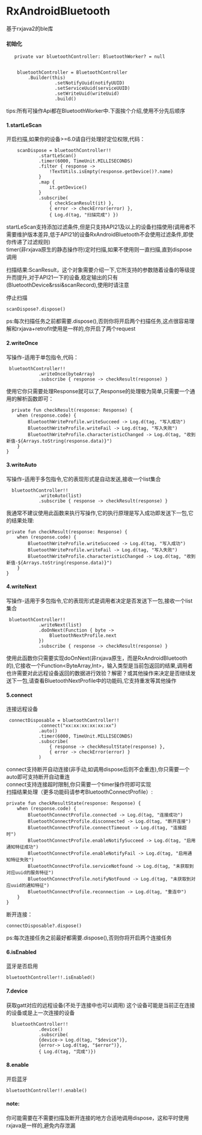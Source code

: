 # RxAndroidBluetooth
基于rxjava2的ble库

#### 初始化


	   private var bluetoothController: BluetoothWorker? = null

	
        bluetoothController = BluetoothController
            .Builder(this)
                      .setNotifyUuid(notifyUUID)
                      .setServiceUuid(serviceUUID)
                      .setWriteUuid(writeUuid)
                      .build()
  tips:所有可操作Api都在BluetoothWorker中.下面挨个介绍,使用不分先后顺序


#### 1.startLeScan
开启扫描,如果你的设备>=6.0请自行处理好定位权限,代码：
	
		scanDispose = bluetoothController!!
                .startLeScan()
                .timer(6000, TimeUnit.MILLISECONDS)
                .filter { response ->
                    !TextUtils.isEmpty(response.getDevice()?.name)
                }
                .map {
                    it.getDevice()
                }
				.subscribe(
                    { checkScanResult(it) },
                    { error -> checkError(error) },
                    { Log.d(tag, "扫描完成") })

startLeScan支持添加过滤条件,但是只支持API21及以上的设备扫描使用(调用者不需要维护版本差异,低于API21的设备RxAndroidBluetooth不会使用过滤条件,即使你传递了过滤规则)   
timer(非rxjava原生的静态操作符)定时扫描,如果不使用则一直扫描,直到dispose调用


扫描结果:ScanResult，这个对象需要介绍一下,它所支持的参数随着设备的等级提升而提升,对于API21一下的设备,稳定输出的只有(BluetoothDevice&rssi&scanRecord),使用时请注意   

停止扫描

	scanDispose?.dispose()

ps:每次扫描任务之前都需要.dispose(),否则你将开启两个扫描任务,这点很容易理解和rxjava+retrofit使用是一样的,你开启了两个request

#### 2.writeOnce
写操作-适用于单包指令,代码：
	
	 bluetoothController!!
                .writeOnce(byteArray)
			    .subscribe { response -> checkResult(response) }


使用它你只需要处理Response就可以了,Response的处理极为简单,只需要一个通用的解析函数即可：
	
	  private fun checkResult(response: Response) {
        when (response.code) {
            BluetoothWriteProfile.writeSucceed -> Log.d(tag, "写入成功")
            BluetoothWriteProfile.writeFail -> Log.d(tag, "写入失败")
            BluetoothWriteProfile.characteristicChanged -> Log.d(tag, "收到新值-${Arrays.toString(response.data)}")
        }
    } 

#### 3.writeAuto
写操作-适用于多包指令,它的表现形式是自动发送,接收一个list<ByteArray>集合


	  bluetoothController!!
                .writeAuto(list)
                .subscribe { response -> checkResult(response) }

我通常不建议使用此函数来执行写操作,它的执行原理是写入成功即发送下一包,它的结果处理:

	
	private fun checkResult(response: Response) {
        when (response.code) {
            BluetoothWriteProfile.writeSucceed -> Log.d(tag, "写入成功")
            BluetoothWriteProfile.writeFail -> Log.d(tag, "写入失败")
            BluetoothWriteProfile.characteristicChanged -> Log.d(tag, "收到新值-${Arrays.toString(response.data)}")
        }
    }


#### 4.writeNext
写操作-适用于多包指令,它的表现形式是调用者决定是否发送下一包,接收一个list<ByteArray>集合


	 bluetoothController!!
                .writeNext(list)
                .doOnNext(Function { byte ->
                    BluetoothNextProfile.next
                })
                .subscribe { response -> checkResult(response) }

使用此函数你只需要实现doOnNext(非rxjava原生，而是RxAndroidBluetooth的),它接收一个Function<ByteArray,Int>，输入类型是当前包返回的结果,调用者也许需要对此远程设备返回的数据进行效验？解密？或其他操作来决定是否继续发送下一包,请查看BluetoothNextProfile中的功能码,它支持重发等其他操作


#### 5.connect
连接远程设备

	 connectDisposable = bluetoothController!!
                .connect("xx:xx:xx:xx:xx:xx")
                .auto()
                .timer(6000, TimeUnit.MILLISECONDS)
                .subscribe(
                    { response -> checkResultState(response) },
                    { error -> checkError(error) }
                )


connect支持断开自动连接(非手动,如调用dispose后则不会重连),你只需要一个auto即可支持断开自动重连   
connect支持连接超时限制,你只需要一个timer操作符即可实现   
扫描结果处理（更多功能码请参考BluetoothConnectProfile）:


	private fun checkResultState(response: Response) {
        when (response.code) {
            BluetoothConnectProfile.connected -> Log.d(tag, "连接成功")
            BluetoothConnectProfile.disconnected -> Log.d(tag, "断开连接")
            BluetoothConnectProfile.connectTimeout -> Log.d(tag, "连接超时")
            BluetoothConnectProfile.enableNotifySucceed -> Log.d(tag, "启用通知特征成功")
            BluetoothConnectProfile.enableNotifyFail -> Log.d(tag, "启用通知特征失败")
            BluetoothConnectProfile.serviceNotfound -> Log.d(tag, "未获取到对应uuid的服务特征")
            BluetoothConnectProfile.notifyNotFound -> Log.d(tag, "未获取到对应uuid的通知特征")
            BluetoothConnectProfile.reconnection -> Log.d(tag, "重连中")
        }
    }

断开连接：

	connectDisposable?.dispose()

ps:每次连接任务之前最好都需要.dispose(),否则你将开启两个连接任务

#### 6.isEnabled
蓝牙是否启用

	bluetoothController!!.isEnabled()

#### 7.device
获取gatt对应的远程设备(不处于连接中也可以调用)  这个设备可能是当前正在连接的设备或是上一次连接的设备

	  bluetoothController!!
                .device()
                .subscribe(
                {device-> Log.d(tag, "$device")},
                {error-> Log.d(tag, "$error")},
                { Log.d(tag, "完成")})

#### 8.enable
开启蓝牙


	bluetoothController!!.enable()



#### note:
你可能需要在不需要扫描及断开连接的地方合适地调用dispose，这和平时使用rxjava是一样的,避免内存泄漏
